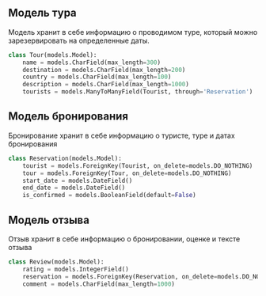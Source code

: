 ## Модель тура
Модель хранит в себе информацию о проводимом туре, который можно зарезервировать на определенные даты.

```python
class Tour(models.Model):
    name = models.CharField(max_length=300)
    destination = models.CharField(max_length=200)
    country = models.CharField(max_length=100)
    description = models.CharField(max_length=1000)
    tourists = models.ManyToManyField(Tourist, through='Reservation')
```

## Модель бронирования

Бронирование хранит в себе информацию о туристе, туре и датах бронирования

```python
class Reservation(models.Model):
    tourist = models.ForeignKey(Tourist, on_delete=models.DO_NOTHING)
    tour = models.ForeignKey(Tour, on_delete=models.DO_NOTHING)
    start_date = models.DateField()
    end_date = models.DateField()
    is_confirmed = models.BooleanField(default=False)
```

## Модель отзыва

Отзыв хранит в себе информацию о бронировании, оценке и тексте отзыва

```python
class Review(models.Model):
    rating = models.IntegerField()
    reservation = models.ForeignKey(Reservation, on_delete=models.DO_NOTHING)
    comment = models.CharField(max_length=1000)
```